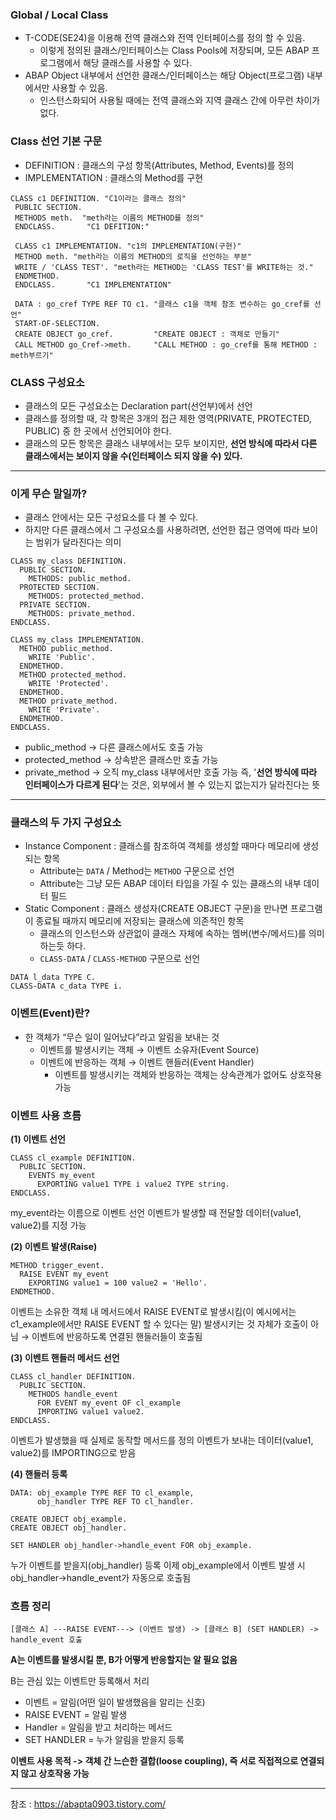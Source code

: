 ### Global / Local Class
* T-CODE(SE24)을 이용해 전역 클래스와 전역 인터페이스를 정의 할 수 있음.
  * 이렇게 정의된 클래스/인터페이스는 Class Pools에 저장되며, 모든 ABAP 프로그램에서 해당 클래스를 사용할 수 있다.
* ABAP Object 내부에서 선언한 클래스/인터페이스는 해당 Object(프로그램) 내부에서만 사용할 수 있음.
  * 인스턴스화되어 사용될 때에는 전역 클래스와 지역 클래스 간에 아무런 차이가 없다.
 
### Class 선언 기본 구문
* DEFINITION : 클래스의 구성 항목(Attributes, Method, Events)를 정의
* IMPLEMENTATION : 클래스의 Method를 구현

```
CLASS c1 DEFINITION. "C1이라는 클래스 정의"
 PUBLIC SECTION.    
 METHODS meth.	"meth라는 이름의 METHOD를 정의"
 ENDCLASS.       "C1 DEFITION:"
 
 CLASS c1 IMPLEMENTATION. "c1의 IMPLEMENTATION(구현)"
 METHOD meth. "meth라는 이름의 METHOD의 로직을 선언하는 부분"
 WRITE / 'CLASS TEST'. "meth라는 METHOD는 'CLASS TEST'를 WRITE하는 것."
 ENDMETHOD.
 ENDCLASS.       "C1 IMPLEMENTATION"
 
 DATA : go_cref TYPE REF TO c1. "클래스 c1을 객체 참조 변수하는 go_cref를 선언"
 START-OF-SELECTION.			
 CREATE OBJECT go_cref.			"CREATE OBJECT : 객체로 만들기"
 CALL METHOD go_Cref->meth. 	"CALL METHOD : go_cref를 통해 METHOD : meth부르기"
```

### CLASS 구성요소
* 클래스의 모든 구성요소는 Declaration part(선언부)에서 선언
* 클래스를 정의할 때, 각 항목은 3개의 접근 제한 영역(PRIVATE, PROTECTED, PUBLIC) 중 한 곳에서 선언되어야 한다.
* 클래스의 모든 항목은 클래스 내부에서는 모두 보이지만, **선언 방식에 따라서 다른 클래스에서는 보이지 않을 수(인터페이스 되지 않을 수) 있다.**
---
### 이게 무슨 말일까?
* 클래스 안에서는 모든 구성요소를 다 볼 수 있다.
* 하지만 다른 클래스에서 그 구성요소를 사용하려면, 선언한 접근 영역에 따라 보이는 범위가 달라진다는 의미
```
CLASS my_class DEFINITION.
  PUBLIC SECTION.
    METHODS: public_method.
  PROTECTED SECTION.
    METHODS: protected_method.
  PRIVATE SECTION.
    METHODS: private_method.
ENDCLASS.

CLASS my_class IMPLEMENTATION.
  METHOD public_method.
    WRITE 'Public'.
  ENDMETHOD.
  METHOD protected_method.
    WRITE 'Protected'.
  ENDMETHOD.
  METHOD private_method.
    WRITE 'Private'.
  ENDMETHOD.
ENDCLASS.
````
* public_method → 다른 클래스에서도 호출 가능
* protected_method → 상속받은 클래스만 호출 가능
* private_method → 오직 my_class 내부에서만 호출 가능
즉, '**선언 방식에 따라 인터페이스가 다르게 된다**'는 것은, 외부에서 볼 수 있는지 없는지가 달라진다는 뜻
---

### 클래스의 두 가지 구성요소
* Instance Component : 클래스를 참조하여 객체를 생성할 때마다 메모리에 생성되는 항목
  * Attribute는 `DATA` / Method는 `METHOD` 구문으로 선언
  * Attribute는 그냥 모든 ABAP 데이터 타입을 가질 수 있는 클래스의 내부 데이터 필드
* Static Component : 클래스 생성자(CREATE OBJECT 구문)을 만나면 프로그램이 종료될 때까지 메모리에 저장되는 클래스에 의존적인 항목
  * 클래스의 인스턴스와 상관없이 클래스 자체에 속하는 멤버(변수/메서드)를 의미하는듯 하다.
  * `CLASS-DATA` / `CLASS-METHOD` 구문으로 선언
 
```
DATA l_data TYPE C.
CLASS-DATA c_data TYPE i.
```

### 이벤트(Event)란?

* 한 객체가 “무슨 일이 일어났다”라고 알림을 보내는 것
  * 이벤트를 발생시키는 객체 → 이벤트 소유자(Event Source)
  * 이벤트에 반응하는 객체 → 이벤트 핸들러(Event Handler)
    * 이벤트를 발생시키는 객체와 반응하는 객체는 상속관계가 없어도 상호작용 가능

### 이벤트 사용 흐름
**(1) 이벤트 선언**
```
CLASS cl_example DEFINITION.
  PUBLIC SECTION.
    EVENTS my_event
      EXPORTING value1 TYPE i value2 TYPE string.
ENDCLASS.
```
my_event라는 이름으로 이벤트 선언
이벤트가 발생할 때 전달할 데이터(value1, value2)를 지정 가능


**(2) 이벤트 발생(Raise)**
```
METHOD trigger_event.
  RAISE EVENT my_event
    EXPORTING value1 = 100 value2 = 'Hello'.
ENDMETHOD.
```
이벤트는 소유한 객체 내 메서드에서 RAISE EVENT로 발생시킴(이 예시에서는 c1_example에서만 RAISE EVENT 할 수 있다는 말)
발생시키는 것 자체가 호출이 아님 → 이벤트에 반응하도록 연결된 핸들러들이 호출됨

**(3) 이벤트 핸들러 메서드 선언**
```
CLASS cl_handler DEFINITION.
  PUBLIC SECTION.
    METHODS handle_event
      FOR EVENT my_event OF cl_example
      IMPORTING value1 value2.
ENDCLASS.
```
이벤트가 발생했을 때 실제로 동작할 메서드를 정의
이벤트가 보내는 데이터(value1, value2)를 IMPORTING으로 받음

**(4) 핸들러 등록**
```
DATA: obj_example TYPE REF TO cl_example,
      obj_handler TYPE REF TO cl_handler.

CREATE OBJECT obj_example.
CREATE OBJECT obj_handler.

SET HANDLER obj_handler->handle_event FOR obj_example.
```
누가 이벤트를 받을지(obj_handler) 등록
이제 obj_example에서 이벤트 발생 시 obj_handler->handle_event가 자동으로 호출됨

### 흐름 정리

`[클래스 A] ---RAISE EVENT---> (이벤트 발생) -> [클래스 B] (SET HANDLER) -> handle_event 호출`

**A는 이벤트를 발생시킬 뿐, B가 어떻게 반응할지는 알 필요 없음**

B는 관심 있는 이벤트만 등록해서 처리

* 이벤트 = 알림(어떤 일이 발생했음을 알리는 신호)
* RAISE EVENT = 알림 발생
* Handler = 알림을 받고 처리하는 메서드
* SET HANDLER = 누가 알림을 받을지 등록

**이벤트 사용 목적 -> 객체 간 느슨한 결합(loose coupling), 즉 서로 직접적으로 연결되지 않고 상호작용 가능**

---
참조 : https://abapta0903.tistory.com/
